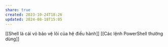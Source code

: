 ```yaml
---
share: true
created: 2023-10-24T18:26
updated: 2024-08-18T15:05
---
```

[[Shell là cái vỏ bảo vệ lõi của hệ điều hành]]
[[Các lệnh PowerShell thường dùng]]
